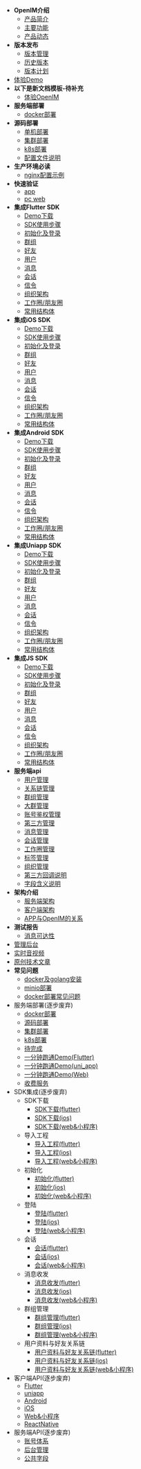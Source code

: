 <!-- * [OpenIM的使命](README.md) -->
* **OpenIM介绍**
  * [产品简介](introduce/production_introduce.md)
  * [主要功能](introduce/main_function.md)
  * [产品动态](introduce/production_dynamic.md)
* **版本发布**
  - [版本管理](version/description.md)
  - [历史版本](version/history_version.md)
  - [版本计划](version/plan.md)
* [体验Demo](demo/download_demo.md)
* **以下是新文档模板-待补充**
  * [体验OpenIM](v2/demo/download_demo.md)
* **服务端部署**
  * [docker部署](v2/server_deploy/docker_singe.md)
* **源码部署**
  * [单机部署](v2/server_deploy/code_singe.md)
  * [集群部署](v2/server_deploy/code_singe_cluster.md)
  * [k8s部署](v2/server_deploy/k8s_cluster.md)
  * [配置文件说明](v2/server_deploy/config.md)
* **生产环境必读**
  * [nginx配置示例](v2/server_deploy/nginx_config.md)
* **快速验证**
  * [app](v2/validation/app.md)
  * [pc web](v2/validation/pc-web.md)
* **集成Flutter SDK**
  * [Demo下载](flutter_v2/sdk_integrate/development.md)
  * [SDK使用步骤](flutter_v2/sdk_integrate/sdk_use.md)
  * [初始化及登录](flutter_v2/sdk_integrate/init_login.md)
  * [群组](flutter_v2/sdk_integrate/group.md)
  * [好友](flutter_v2/sdk_integrate/friend.md)
  * [用户](flutter_v2/sdk_integrate/user.md)
  * [消息](flutter_v2/sdk_integrate/message.md)
  * [会话](flutter_v2/sdk_integrate/conversation.md)
  * [信令](flutter_v2/sdk_integrate/signaling.md)
  * [组织架构](flutter_v2/sdk_integrate/organization.md)
  * [工作圈/朋友圈](flutter_v2/sdk_integrate/moments.md)
  * [常用结构体](flutter_v2/sdk_integrate/struct.md)
* **集成iOS SDK**
  * [Demo下载](ios_v2/sdk_integrate/development.md)
  * [SDK使用步骤](ios_v2/sdk_integrate/sdk_use.md)
  * [初始化及登录](ios_v2/sdk_integrate/init_login.md)
  * [群组](ios_v2/sdk_integrate/group.md)
  * [好友](ios_v2/sdk_integrate/friend.md)
  * [用户](ios_v2/sdk_integrate/user.md)
  * [消息](ios_v2/sdk_integrate/message.md)
  * [会话](ios_v2/sdk_integrate/conversation.md)
  * [信令](ios_v2/sdk_integrate/signaling.md)
  * [组织架构](ios_v2/sdk_integrate/organization.md)
  * [工作圈/朋友圈](ios_v2/sdk_integrate/moments.md)
  * [常用结构体](ios_v2/sdk_integrate/struct.md)
* **集成Android SDK**
  * [Demo下载](android_v2/sdk_integrate/development.md)
  * [SDK使用步骤](android_v2/sdk_integrate/sdk_use.md)
  * [初始化及登录](android_v2/sdk_integrate/init_login.md)
  * [群组](android_v2/sdk_integrate/group.md)
  * [好友](android_v2/sdk_integrate/friend.md)
  * [用户](android_v2/sdk_integrate/user.md)
  * [消息](android_v2/sdk_integrate/message.md)
  * [会话](android_v2/sdk_integrate/conversation.md)
  * [信令](android_v2/sdk_integrate/signaling.md)
  * [组织架构](android_v2/sdk_integrate/organization.md)
  * [工作圈/朋友圈](android_v2/sdk_integrate/moments.md)
  * [常用结构体](android_v2/sdk_integrate/struct.md)
* **集成Uniapp SDK**
  * [Demo下载](uniapp_v2/sdk_integrate/development.md)
  * [SDK使用步骤](uniapp_v2/sdk_integrate/sdk_use.md)
  * [初始化及登录](uniapp_v2/sdk_integrate/init_login.md)
  * [群组](uniapp_v2/sdk_integrate/group.md)
  * [好友](uniapp_v2/sdk_integrate/friend.md)
  * [用户](uniapp_v2/sdk_integrate/user.md)
  * [消息](uniapp_v2/sdk_integrate/message.md)
  * [会话](uniapp_v2/sdk_integrate/conversation.md)
  * [信令](uniapp_v2/sdk_integrate/signaling.md)
  * [组织架构](uniapp_v2/sdk_integrate/organization.md)
  * [工作圈/朋友圈](uniapp_v2/sdk_integrate/moments.md)
  * [常用结构体](uniapp_v2/sdk_integrate/struct.md)
* **集成JS SDK**
  * [Demo下载](js_v2/sdk_integrate/development.md)
  * [SDK使用步骤](js_v2/sdk_integrate/sdk_use.md)
  * [初始化及登录](js_v2/sdk_integrate/init_login.md)
  * [群组](js_v2/sdk_integrate/group.md)
  * [好友](js_v2/sdk_integrate/friend.md)
  * [用户](js_v2/sdk_integrate/user.md)
  * [消息](js_v2/sdk_integrate/message.md)
  * [会话](js_v2/sdk_integrate/conversation.md)
  * [信令](js_v2/sdk_integrate/signaling.md)
  * [组织架构](js_v2/sdk_integrate/organization.md)
  * [工作圈/朋友圈](js_v2/sdk_integrate/moments.md)
  * [常用结构体](js_v2/sdk_integrate/struct.md)
* **服务端api**
  * [用户管理](http://43.128.5.63:10002/swagger/index.html#/%E7%94%A8%E6%88%B7%E7%9B%B8%E5%85%B3)
  * [关系链管理](http://43.128.5.63:10002/swagger/index.html#/%E5%A5%BD%E5%8F%8B%E7%9B%B8%E5%85%B3)
  * [群组管理](http://43.128.5.63:10002/swagger/index.html#/%E7%BE%A4%E7%BB%84%E7%9B%B8%E5%85%B3)
  * [大群管理](v2/api_integrate/super_group.md)
  * [账号鉴权管理](http://43.128.5.63:10002/swagger/index.html#/%E9%89%B4%E6%9D%83%E8%AE%A4%E8%AF%81)
  * [第三方管理](http://43.128.5.63:10002/swagger/index.html#/%E7%AC%AC%E4%B8%89%E6%96%B9%E6%9C%8D%E5%8A%A1%E7%9B%B8%E5%85%B3)
  * [消息管理](http://43.128.5.63:10002/swagger/index.html#/%E6%B6%88%E6%81%AF%E7%9B%B8%E5%85%B3)
  * [会话管理](v2/api_integrate/conversation.md)
  * [工作圈管理](http://43.128.5.63:10002/swagger/index.html#/%E5%B7%A5%E4%BD%9C%E5%9C%88)
  * [标签管理](http://43.128.5.63:10002/swagger/index.html#/%E6%A0%87%E7%AD%BE)
  * [组织管理](v2/api_integrate/organization.md)
  * [第三方回调说明](v2/description/callback.md)
  * [字段含义说明](v2/description/fields.md)
* **架构介绍**
  * [服务端架构](framework/server_framework.md)
  * [客户端架构](framework/client_framework.md)
  * [APP与OpenIM的关系](framework/relationship.md)
* **测试报告**
  * [消息可达性](test_report/accuracy.md)
* [管理后台](admin/admin.md)
* [实时音视频](rtc/rtc.md)
* [原创技术文章](artice/actice.md)
* **常见问题**
  * [docker及golang安装](qa/docker.md)
  * [minio部署](qa/docker.md)
  * [docker部署常见问题](qa/docker_deploy.md)
* 服务端部署(逐步废弃)
  * [docker部署](demo/server_deploy/docker_singe.md)
  * [源码部署](demo/server_deploy/code_singe.md)
  * [集群部署](demo/server_deploy/docker_cluster.md)
  * [k8s部署](demo/server_deploy/k8s_cluster.md)
  * [待完成](demo/server_deploy/in_development.md)
  * [一分钟跑通Demo(Flutter)](demo/run_demo_flutter.md)
  * [一分钟跑通Demo(uni_app)](demo/run_demo_uni.md)
  * [一分钟跑通Demo(Web)](demo/web_demo.md)
  * [收费服务](charge/charge.md)
* SDK集成(逐步废弃)
  * SDK下载
    * [SDK下载(flutter)](integrate/flutter/integrate_download_flutter.md)
    * [SDK下载(ios)](integrate/ios/integrate_download_ios.md)
    <!-- * [SDK下载(uniapp)](integrate/uni/integrate_download_uni.md) -->
    * [SDK下载(web&小程序)](integrate/web/integrate_download_web.md)
  * 导入工程
    * [导入工程(flutter)](integrate/flutter/integrate_import_flutter.md)
    * [导入工程(ios)](integrate/ios/integrate_import_ios.md)
    <!-- * [导入工程(uniapp)](integrate/uni/integrate_import_uni.md) -->
    * [导入工程(web&小程序)](integrate/web/integrate_import_web.md)
  * 初始化
    * [初始化(flutter)](integrate/flutter/integrate_init_flutter.md)
    * [初始化(ios)](integrate/ios/integrate_init_ios.md)
    <!-- * [初始化(uniapp)](integrate/uni/integrate_init_uni.md) -->
    * [初始化(web&小程序)](integrate/web/integrate_init_web.md)
  * 登陆
    * [登陆(flutter)](integrate/flutter/integrate_login_flutter.md)
    * [登陆(ios)](integrate/ios/integrate_login_ios.md)
    <!-- * [登陆(uniapp)](integrate/uni/integrate_login_uni.md) -->
    * [登陆(web&小程序)](integrate/web/integrate_login_web.md)
  * 会话
    * [会话(flutter)](integrate/flutter/integrate_conversation_flutter.md)
    * [会话(ios)](integrate/ios/integrate_conversation_ios.md)
    <!-- * [会话(uniapp)](integrate/uni/integrate_conversation_uni.md) -->
    * [会话(web&小程序)](integrate/web/integrate_conversation_web.md)
  * 消息收发
    * [消息收发(flutter)](integrate/flutter/integrate_msg_flutter.md)
    * [消息收发(ios)](integrate/ios/integrate_msg_ios.md)
    <!-- * [消息收发(uniapp)](integrate/uni/integrate_msg_uni.md) -->
    * [消息收发(web&小程序)](integrate/web/integrate_msg_web.md)
  * 群组管理
    * [群组管理(flutter)](integrate/flutter/integrate_group_flutter.md)
    * [群组管理(ios)](integrate/ios/integrate_group_ios.md)
    <!-- * [群组管理(uniapp)](integrate/uni/integrate_group_uni.md) -->
    * [群组管理(web&小程序)](integrate/web/integrate_group_web.md)
  * 用户资料与好友关系链
    * [用户资料与好友关系链(flutter)](integrate/flutter/integrate_user_flutter.md)
    * [用户资料与好友关系链(ios)](integrate/ios/integrate_user_ios.md)
    <!-- * [用户资料与好友关系链(uniapp)](integrate/uni/integrate_user_uni.md) -->
    * [用户资料与好友关系链(web&小程序)](integrate/web/integrate_user_web.md)
* 客户端API(逐步废弃)
  * [Flutter](client_doc/flutter_doc.md)
  * [uniapp](client_doc/uni_doc.md)
  * [Android](client_doc/android.md)
  * [iOS](client_doc/ios.md)
  * [Web&小程序](client_doc/web_doc.md)
  * [ReactNative](client_doc/rn_doc.md)
* 服务端API(逐步废弃)
  * [账号体系](server_doc/account.md)
  * [后台管理](server_doc/admin.md)
  * [公共字段](server_doc/public.md)